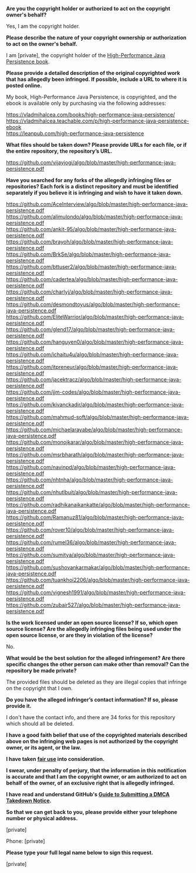 **Are you the copyright holder or authorized to act on the copyright owner's behalf?**

Yes, I am the copyright holder.

**Please describe the nature of your copyright ownership or authorization to act on the owner's behalf.**

I am [private], the copyright holder of the [High-Performance Java Persistence book](https://vladmihalcea.com/books/high-performance-java-persistence/).

**Please provide a detailed description of the original copyrighted work that has allegedly been infringed. If possible, include a URL to where it is posted online.**

My book, High-Performance Java Persistence, is copyrighted, and the ebook is available only by purchasing via the following addresses:

https://vladmihalcea.com/books/high-performance-java-persistence/  
https://vladmihalcea.teachable.com/p/high-performance-java-persistence-ebook  
https://leanpub.com/high-performance-java-persistence

**What files should be taken down? Please provide URLs for each file, or if the entire repository, the repository’s URL.**

https://github.com/vijayjogi/algo/blob/master/high-performance-java-persistence.pdf

**Have you searched for any forks of the allegedly infringing files or repositories? Each fork is a distinct repository and must be identified separately if you believe it is infringing and wish to have it taken down.**

https://github.com/AceInterview/algo/blob/master/high-performance-java-persistence.pdf  
https://github.com/alimulondo/algo/blob/master/high-performance-java-persistence.pdf  
https://github.com/ankit-95/algo/blob/master/high-performance-java-persistence.pdf  
https://github.com/brayoh/algo/blob/master/high-performance-java-persistence.pdf  
https://github.com/BrkSe/algo/blob/master/high-performance-java-persistence.pdf  
https://github.com/bttuser2/algo/blob/master/high-performance-java-persistence.pdf  
https://github.com/cadertea/algo/blob/master/high-performance-java-persistence.pdf  
https://github.com/charlyj/algo/blob/master/high-performance-java-persistence.pdf  
https://github.com/desmondtoyus/algo/blob/master/high-performance-java-persistence.pdf  
https://github.com/EliteWarrior/algo/blob/master/high-performance-java-persistence.pdf  
https://github.com/glend17/algo/blob/master/high-performance-java-persistence.pdf  
https://github.com/hanguyen0/algo/blob/master/high-performance-java-persistence.pdf  
https://github.com/ichaitu4u/algo/blob/master/high-performance-java-persistence.pdf  
https://github.com/itpreneur/algo/blob/master/high-performance-java-persistence.pdf  
https://github.com/jacektracz/algo/blob/master/high-performance-java-persistence.pdf  
https://github.com/jjm-codes/algo/blob/master/high-performance-java-persistence.pdf  
https://github.com/kivanckadir/algo/blob/master/high-performance-java-persistence.pdf  
https://github.com/mahmud-soft/algo/blob/master/high-performance-java-persistence.pdf  
https://github.com/michaelarayabe/algo/blob/master/high-performance-java-persistence.pdf  
https://github.com/monojkarar/algo/blob/master/high-performance-java-persistence.pdf  
https://github.com/msrbharath/algo/blob/master/high-performance-java-persistence.pdf  
https://github.com/navinpd/algo/blob/master/high-performance-java-persistence.pdf  
https://github.com/nhtnha/algo/blob/master/high-performance-java-persistence.pdf  
https://github.com/nhutlbuit/algo/blob/master/high-performance-java-persistence.pdf  
https://github.com/radhikanaikankatte/algo/blob/master/high-performance-java-persistence.pdf  
https://github.com/Ramanuz81/algo/blob/master/high-performance-java-persistence.pdf  
https://github.com/rover10/algo/blob/master/high-performance-java-persistence.pdf  
https://github.com/rumel36/algo/blob/master/high-performance-java-persistence.pdf  
https://github.com/sumitya/algo/blob/master/high-performance-java-persistence.pdf  
https://github.com/sushovankarmakar/algo/blob/master/high-performance-java-persistence.pdf  
https://github.com/tuankhoi2206/algo/blob/master/high-performance-java-persistence.pdf  
https://github.com/vignesh1991/algo/blob/master/high-performance-java-persistence.pdf  
https://github.com/zubair527/algo/blob/master/high-performance-java-persistence.pdf  

**Is the work licensed under an open source license? If so, which open source license? Are the allegedly infringing files being used under the open source license, or are they in violation of the license?**

No.

**What would be the best solution for the alleged infringement? Are there specific changes the other person can make other than removal? Can the repository be made private?**

The provided files should be deleted as they are illegal copies that infringe on the copyright that I own.

**Do you have the alleged infringer’s contact information? If so, please provide it.**

I don't have the contact info, and there are 34 forks for this repository which should all be deleted.

**I have a good faith belief that use of the copyrighted materials described above on the infringing web pages is not authorized by the copyright owner, or its agent, or the law.**

**I have taken <a href="https://www.lumendatabase.org/topics/22">fair use</a> into consideration.**

**I swear, under penalty of perjury, that the information in this notification is accurate and that I am the copyright owner, or am authorized to act on behalf of the owner, of an exclusive right that is allegedly infringed.**

**I have read and understand GitHub's <a href="https://docs.github.com/articles/guide-to-submitting-a-dmca-takedown-notice/">Guide to Submitting a DMCA Takedown Notice</a>.**

**So that we can get back to you, please provide either your telephone number or physical address.**

[private]

Phone: [private]

**Please type your full legal name below to sign this request.**

[private]

